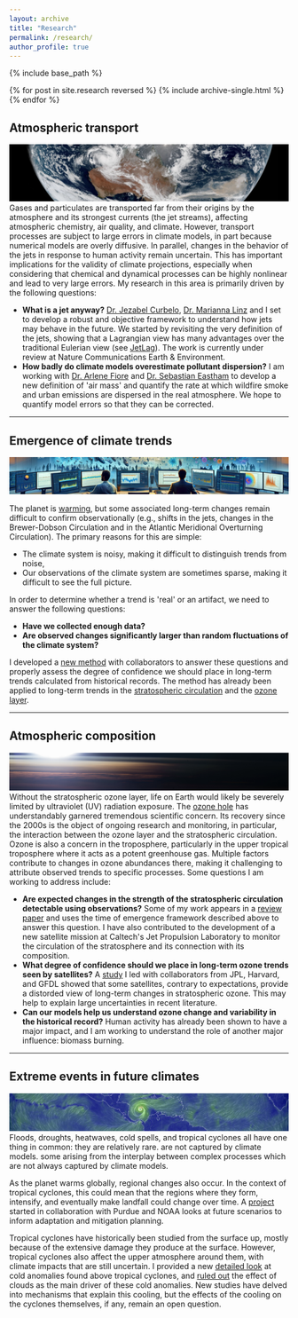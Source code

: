 ```yaml
---
layout: archive
title: "Research"
permalink: /research/
author_profile: true
---
```


{% include base_path %}

{% for post in site.research reversed %}
  {% include archive-single.html %}
{% endfor %}

## Atmospheric transport
![ ](../images/transport.png)
Gases and particulates are transported far from their origins by the atmosphere and its strongest currents (the jet streams), affecting atmospheric chemistry, air quality, and climate. However, transport processes are subject to large errors in climate models, in part because numerical models are overly diffusive. In parallel, changes in the behavior of the jets in response to human activity remain uncertain. This has important implications for the validity of climate projections, especially when considering that chemical and dynamical processes can be highly nonlinear and lead to very large errors. My research in this area is primarily driven by the following questions:

* **What is a jet anyway?** [Dr. Jezabel Curbelo](https://web.mat.upc.edu/jezabel.curbelo/), [Dr. Marianna Linz](https://espp.fas.harvard.edu/people/marianna-linz) and I set to develop a robust and objective framework to understand how jets may behave in the future. We started by revisiting the very definition of the jets, showing that a Lagrangian view has many advantages over the traditional Eulerian view (see [JetLag](https://lrivoire.github.io/JetLag)). The work is currently under review at Nature Communications Earth & Environment.
* **How badly do climate models overestimate pollutant dispersion?** I am working with [Dr. Arlene Fiore](https://www.teampaccc.mit.edu/) and [Dr. Sebastian Eastham](https://www.imperial.ac.uk/people/s.eastham) to develop a new definition of 'air mass' and quantify the rate at which wildfire smoke and urban emissions are dispersed in the real atmosphere. We hope to quantify model errors so that they can be corrected.<!-- My research in this area focuses on the transport of ozone between two atmospheric reservoirs with drastically different properties: the troposphere (humid and poor in ozone) and the stratosphere (very dry and rich in ozone). Sometimes, air parcels that originate in the stratosphere travel downward through the tropopause and into the troposphere, sometimes all the way down to the surface, bringing large amounts of ozone to areas that normally exhibit low concentrations of it. This process is called "tropopause folding" or "stratospheric intrusions" and can trigger air quality issues that affect human and ecosystem health, and agricultural yields. To date, we are unsure how the downward transport of ozone associated with stratospheric intrusions may change in the future. Changes in the transport may be dominated by a) changes in the composition of the lower stratosphere, or b) changes in the frequency of stratospheric intrusions. The main challenge in addressing this issue comes from limited satellite coverage and resolution. I am currently collaborating with Universitat Politècnica de Catalunya to develop JetLag, a new jet tracking algorithm that will be the first stepping stone toward taking a new look at this issue. JetLag uses Lagrangian descriptors of the general circulation to produce improved jet coordinate products that are useful in locating stratospheric intrusions. We're also using machine learning to make use of widely available total column ozone retrievals and establish an observational baseline for the ozone transport associated with stratospheric intrusions. Initial results were presented at the [2022 EGU General Assembly](https://meetingorganizer.copernicus.org/EGU22/EGU22-8959.html), and at the [SPARC General Assembly](https://lrivoire.github.io/talks/2022-10-24-talk). Sign up for the JetLag mailing list [here](https://lrivoire.github.io/JetLag).-->

---

## Emergence of climate trends
![ ](../images/toe.png)

The planet is [warming](https://www.climate.gov/news-features/understanding-climate/climate-change-global-temperature), but some associated long-term changes remain difficult to confirm observationally (e.g., shifts in the jets, changes in the Brewer-Dobson Circulation and in the Atlantic Meridional Overturning Circulation). The primary reasons for this are simple:

* The climate system is noisy, making it difficult to distinguish trends from noise,
* Our observations of the climate system are sometimes sparse, making it difficult to see the full picture.

In order to determine whether a trend is 'real' or an artifact, we need to answer the following questions:

* **Have we collected enough data?**
* **Are observed changes significantly larger than random fluctuations of the climate system?**

I developed a [new method](https://agupubs.onlinelibrary.wiley.com/doi/full/10.1029/2024GL109638) with collaborators to answer these questions and properly assess the degree of confidence we should place in long-term trends calculated from historical records. The method has already been applied to long-term trends in the [stratospheric circulation](https://doi.org/10.1029/2023RG000832) and the [ozone layer](https://doi.org/10.5194/acp-25-2269-2025).

---

## Atmospheric composition
![ ](../images/stratosphere.png)
Without the stratospheric ozone layer, life on Earth would likely be severely limited by ultraviolet (UV) radiation exposure. The [ozone hole](https://ozonewatch.gsfc.nasa.gov/facts/hole_SH.html) has understandably garnered tremendous scientific concern. Its recovery since the 2000s is the object of ongoing research and monitoring, in particular, the interaction between the ozone layer and the stratospheric circulation. Ozone is also a concern in the troposphere, particularly in the upper tropical troposphere where it acts as a potent greenhouse gas. Multiple factors contribute to changes in ozone abundances there, making it challenging to attribute observed trends to specific processes. Some questions I am working to address include:

* **Are expected changes in the strength of the stratospheric circulation detectable using observations?** Some of my work appears in a [review paper](https://doi.org/10.1029/2023RG000832) and uses the time of emergence framework described above to answer this question. I have also contributed to the development of a new satellite mission at Caltech's Jet Propulsion Laboratory to monitor the circulation of the stratosphere and its connection with its composition.
* **What degree of confidence should we place in long-term ozone trends seen by satellites?** A [study](https://doi.org/10.5194/acp-25-2269-2025) I led with collaborators from JPL, Harvard, and GFDL showed that some satellites, contrary to expectations, provide a distorded view of long-term changes in stratospheric ozone. This may help to explain large uncertainties in recent literature.
* **Can our models help us understand ozone change and variability in the historical record?** Human activity has already been shown to have a major impact, and I am working to understand the role of another major influence: biomass burning. 
<!--Starting in the 1930s, emissions of synthetic compounds such as chlorofluorocarbons (CFCs) have depleted ozone concentrations in the stratosphere, which led to the appearance of the so-called *ozone hole*. The 1987 Montreal Protocol banned the production of CFCs, and their stratospheric concentrations have ever since been decreasing. Over time, this decrease is expected allow stratospheric ozone concentrations to return to their previous levels. However, whether ozone concentrations have already started to recover or not remains a somewhat open question; while the size of the ozone hole has generally decreased since ~2000, large recent variability prevents scienstists from reaching conclusions with a large degree of statistical confidence. At the center of this problem lies the difficult task of establishing a framework to disentangle possible trends in ozone from a multitude of long-term oscillations in the climate system and their complex interactions with changes in the circulation and in the chemical composition of the stratosphere. In addition to this challenge, one must account for the limitations of current observing systems when analyzing long-term trends. I am working with collaborators at Caltech's Jet Propulsion Laboratory and at Princeton's Geophysical Fluid Dynamics Laboratory to provide answers to the question of the statistical significance of the expected ozone recovery. [Initial results](https://ams.confex.com/ams/102ANNUAL/meetingapp.cgi/Paper/398300) were presented at the 21st Conference on Middle Atmosphere of the American Meteorological Society.-->

---

## Extreme events in future climates
![ ](../images/TC.png)
Floods, droughts, heatwaves, cold spells, and tropical cyclones all have one thing in common: they are relatively rare. are not captured by climate models. some arising from the interplay between complex processes which are not always captured by climate models.

As the planet warms globally, regional changes also occur. In the context of tropical cyclones, this could mean that the regions where they form, intensify, and eventually make landfall could change over time. A [project](https://ams.confex.com/ams/34HURR/meetingapp.cgi/Paper/386675) started in collaboration with Purdue and NOAA looks at future scenarios to inform adaptation and mitigation planning.

Tropical cyclones have historically been studied from the surface up, mostly because of the extensive damage they produce at the surface. However, tropical cyclones also affect the upper atmosphere around them, with climate impacts that are still  uncertain. I provided a new [detailed look](https://lrivoire.github.io/publication/2016-09-24-evolution) at cold anomalies found above tropical cyclones, and [ruled out](https://lrivoire.github.io/publication/2020-06-18-quantifying) the effect of clouds as the main driver of these cold anomalies. New studies have delved into mechanisms that explain this cooling, but the effects of the cooling on the cyclones themselves, if any, remain an open question.
<!-- on meso- to synoptic scales, change is expected in both the tropical cyclogenesis (where and when cyclones form) and in the so-called "steering flow" (where cyclones go). Climate simulations lend themselves well to analyzing changes in the steering flow--however, doing so has thus far involved combining complex vortex tracking algorithms, downscaling techniques, and compositing techniques. While these tools have been useful in making projections, their reliance on empirical, arbitrary, or even model-dependent parameters makes them subject to hidden sensitivities and limited reproducibility. In addition to these shortcomings, climate simulations are not designed to capture the processes at play in tropical cyclogenesis, making risk projections more uncertain. Thus, questions about future tropical cyclone risk remain undoubtedly open, calling for an approach focused on isolating the mechanisms that explain the projected changes. Answers to these questions will inform where and when tropical cyclone risk may reach new areas, a problem of particular importance to low-lying nations and to coastal populations. I am currently working with collaborators at Purdue and NOAA, using a combination of synthetic tropical cyclone trajectories, climate simulations, the historical record of tropical cyclone tracks, and a novel application of multivariate analysis. [Initial results](https://ams.confex.com/ams/34HURR/meetingapp.cgi/Paper/386675) were presented at the AMS 34th Conference on Hurricanes and Tropical Meteorology (May 2021). We are also using so-called geo-engineering scenarios from the [GeoMIP archive](http://climate.envsci.rutgers.edu/geomip/) as a way to quantify the uncertainties and risks associated with the unintended consequences of solar radiation management techniques. -->

 <!-- ## Tropical cyclone structure and dynamics
![1](../images/TC2.png)
 <!-- impacts unfold at the surface, and in part because of the historical scarcity of upper-air observations above open waters.  With the advent of unmanned aircrafts and limb scanning spaceborne instruments, upper-air observations have become more readily available; for example, GPS radio occultation technology now allows the retrieval of the temperature structure in the upper troposphere and lower stratosphere (UTLS) globally, with ~100 m vertical resolution, ~0.1 K accuracy, and in all weather conditions. These data reveal the presence of a ubiquitous, synoptic-scale layer of [cold air near the tropopause above tropical cyclones](https://lrivoire.github.io/publication/2016-09-24-evolution) (and other convective systems), which I call tropopause layer cooling (TLC). The existence of this signal had been documented as early as the 1940s, but its detailed structure and evolution over the lifetime of tropical cyclones had remained unknown until recently. More importantly, the origins of TLC and its potential impacts on the development of the storm below still remain uncertain. Several mechanisms have been proposed to explain TLC, including diabatic cooling at the top of the cloud canopy, and adiabatic cooling due to ascent and divergence. We now know that [cloud radiative effects are unlikely to explain TLC](https://lrivoire.github.io/publication/2020-06-18-quantifying), and I am conducting ongoing research into the mechanisms that main explain ascent and divergence near the tropopause. As to the potential impacts of TLC on the storm below, they include increased potential intensity, turbulence in the outflow layer, heightened clouds, and possible effects on subsequent convection (after the storm has passed). A hierarchical approach with idealized simulations will be necessary to disentangle these effects. -->
